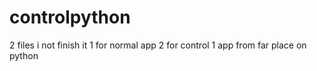 # controlpython
2 files i not finish it 1 for normal app 2 for control 1 app from far place on python
